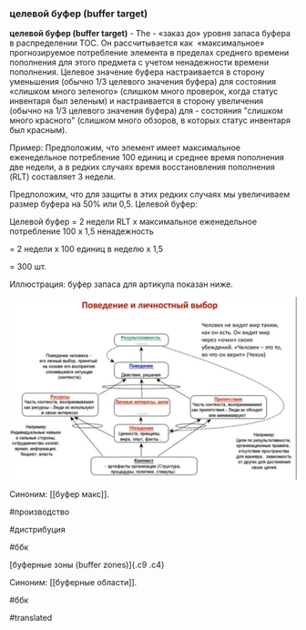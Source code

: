 ### целевой буфер (buffer target)

**целевой буфер (buffer target)** - The - «заказ до» уровня запаса буфера в распределении ТОС. Он рассчитывается как  «максимальное» прогнозируемое потребление элемента в пределах среднего времени пополнения для этого предмета с учетом ненадежности времени пополнения. Целевое значение буфера настраивается в сторону уменьшения (обычно 1/3 целевого значения буфера) для состояния «слишком много зеленого» (слишком много проверок, когда статус инвентаря был зеленым) и настраивается в сторону увеличения (обычно на 1/3 целевого значения буфера) для - состояния \"слишком много красного\" (слишком много обзоров, в которых статус инвентаря был красным).

Пример: Предположим, что элемент имеет максимальное еженедельное потребление 100 единиц и среднее время пополнения две недели, а в редких случаях время восстановления пополнения (RLT) составляет 3 недели.

Предположим, что для защиты в этих редких случаях мы увеличиваем размер буфера на 50% или 0,5. Целевой буфер:

Целевой буфер = 2 недели RLT x максимальное еженедельное потребление 100 x 1,5 ненадежность

= 2 недели x 100 единиц в неделю x 1,5

= 300 шт.

Иллюстрация: буфер запаса для артикула показан ниже.

![](images/image3.png)

Синоним: [[буфер макс]].

#производство

#дистрибуция

#ббк

[буферные зоны (buffer zones)]{.c9 .c4}

Синоним: [[буферные области]].

#ббк

#translated
